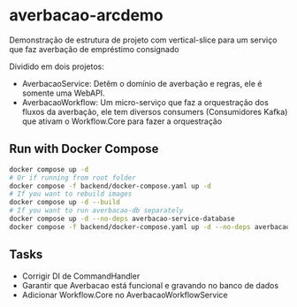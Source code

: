 # averbacao-arcdemo
Demonstração de estrutura de projeto com vertical-slice para um serviço que faz averbação de empréstimo consignado

Dividido em dois projetos:
- AverbacaoService: Detêm o domínio de averbação e regras, ele é somente uma WebAPI.
- AverbacaoWorkflow: Um micro-serviço que faz a orquestração dos fluxos da averbação, ele tem diversos consumers (Consumidores Kafka) que ativam o Workflow.Core para fazer a orquestração

## Run with Docker Compose

```bash
docker compose up -d
# Or if running from root folder
docker compose -f backend/docker-compose.yaml up -d
# If you want to rebuild images
docker compose up -d --build
# If you want to run averbacao-db separately
docker compose up -d --no-deps averbacao-service-database
docker compose -f backend/docker-compose.yaml up -d --no-deps averbacao-service-database
```

## Tasks

- Corrigir DI de CommandHandler
- Garantir que Averbacao está funcional e gravando no banco de dados
- Adicionar Workflow.Core no AverbacaoWorkflowService
